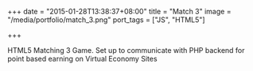 +++
date = "2015-01-28T13:38:37+08:00"
title = "Match 3"
image = "/media/portfolio/match_3.png"
port_tags = ["JS", "HTML5"]

+++

HTML5 Matching 3 Game. Set up to communicate with PHP backend for point based earning on Virtual Economy Sites